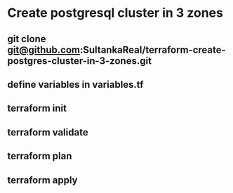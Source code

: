 # Create postgresql cluster in 3 zones

## git clone git@github.com:SultankaReal/terraform-create-postgres-cluster-in-3-zones.git
## define variables in variables.tf
## terraform init
## terraform validate
## terraform plan
## terraform apply
